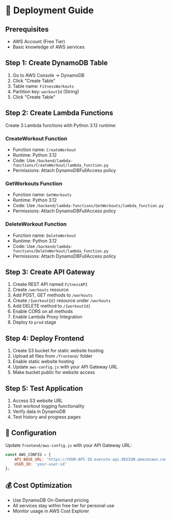 
# 🚀 Deployment Guide

## Prerequisites
- AWS Account (Free Tier)
- Basic knowledge of AWS services

## Step 1: Create DynamoDB Table
1. Go to AWS Console → DynamoDB
2. Click "Create Table"
3. Table name: `FitnessWorkouts`
4. Partition key: `workoutId` (String)
5. Click "Create Table"

## Step 2: Create Lambda Functions
Create 3 Lambda functions with Python 3.12 runtime:

### CreateWorkout Function
- Function name: `CreateWorkout`
- Runtime: Python 3.12
- Code: Use `/backend/lambda-functions/CreateWorkout/lambda_function.py`
- Permissions: Attach DynamoDBFullAccess policy

### GetWorkouts Function
- Function name: `GetWorkouts`
- Runtime: Python 3.12
- Code: Use `/backend/lambda-functions/GetWorkouts/lambda_function.py`
- Permissions: Attach DynamoDBFullAccess policy

### DeleteWorkout Function
- Function name: `DeleteWorkout`
- Runtime: Python 3.12
- Code: Use `/backend/lambda-functions/DeleteWorkout/lambda_function.py`
- Permissions: Attach DynamoDBFullAccess policy

## Step 3: Create API Gateway
1. Create REST API named `FitnessAPI`
2. Create `/workouts` resource
3. Add POST, GET methods to `/workouts`
4. Create `/{workoutId}` resource under `/workouts`
5. Add DELETE method to `/{workoutId}`
6. Enable CORS on all methods
7. Enable Lambda Proxy Integration
8. Deploy to `prod` stage

## Step 4: Deploy Frontend
1. Create S3 bucket for static website hosting
2. Upload all files from `/frontend/` folder
3. Enable static website hosting
4. Update `aws-config.js` with your API Gateway URL 
5. Make bucket public for website access

## Step 5: Test Application
1. Access S3 website URL
2. Test workout logging functionality
3. Verify data in DynamoDB
4. Test history and progress pages

## 🔧 Configuration
Update `frontend/aws-config.js` with your API Gateway URL:
```javascript
const AWS_CONFIG = {
    API_BASE_URL: 'https://YOUR-API-ID.execute-api.REGION.amazonaws.com/prod',
    USER_ID: 'your-user-id'
};
```

## 💰 Cost Optimization
- Use DynamoDB On-Demand pricing
- All services stay within free tier for personal use
- Monitor usage in AWS Cost Explorer